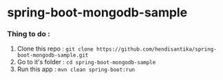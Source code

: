 # spring-boot-mongodb-sample

### Thing to do :
1. Clone this repo : `git clone https://github.com/hendisantika/spring-boot-mongodb-sample.git`
2. Go to it's folder : `cd spring-boot-mongodb-sample`
3. Run this app : `mvn clean spring-boot:run`
